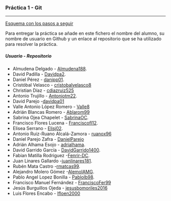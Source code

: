 ﻿### Práctica 1 - Git
---

[Esquema con los pasos a seguir](pasos-a-seguir.pdf)

Para entregar la práctica se añade en este fichero el nombre del alumno, su nombre de usuario en Github y un enlace al repositorio que se ha utilizado para resolver la práctica.

##### Usuario - Repositorio

* Almudena Delgado - [Almudena188](https://github.com/Almudena188/Trivial.git).
* David Padilla - [Davidpa2](https://github.com/davidpa2/JuegoTrivial).
* Daniel Pérez - [danipp01](https://github.com/danipp01/JuegoTrivial.git).
* Cristóbal Velasco - [cristobalvelasco8](https://github.com/cristobalvelasco8/juegotrivial.git)
* Christian Díaz - [cdiazruiz525](https://github.com/cdiazruiz525/JuegoTrivial.git)
* Antonio Trujillo - [Antoniotm22](https://github.com/antoniotm22/TrivialSencilloED).
* David Parejo -[davidpa01](https://github.com/davidpa01/JuegoTtivial.git)
* Valle Antonio López Romero - [Valle8](https://github.com/Valle8/JuegoTrivial.git)
* Adrián Blancas Romero	- [Ablarom99](https://github.com/Ablarom99/JuegoTrivial)
* Sabrina Ojea Chapelet - [SabrinaOC](https://github.com/SabrinaOC/JuegoTrivial.git).
* Francisco Flores Lucena - [Franciscofl12](https://github.com/franciscofl12/JuegoTrivial.git).
* Elisea Serrano - [Elisj02](https://github.com/Elisj02/Trivial.git).
* Antonio Ruiz-Ruano Alcalá-Zamora - [ruanox96](https://github.com/ruanox96/JuegoTrivial)
* Daniel Parejo Zafra - [DanielParejo](https://github.com/DanielParejo/JuegoTrivial.git)
* Adrián Alhama Esojo - [adrialhama](https://github.com/adrialhama/JuegoTrivial.git).
* David Garrido García - [DavidGarrido1400](https://github.com/DavidGarrido1400/TrivialFran.git).
* Fabian Matilla Rodriguez -[Fenrir-DC](https://github.com/Fenrir-DC/Juegotrivial).
* Juan Linares Gallardo -[juanlinares181](https://github.com/juanlinares181/Proyectotrivial.git).
* Rubén Mata Castro -[rmatcas99](https://github.com/rmatcas99/JuegoTrivial).
* Alejandro Molero Gómez -[AlemolAMG](https://github.com/alemolamg/JuegoTrivial_AlemolAMG).
* Pablo Angel Lopez Bonilla - [Pablolb98](https://github.com/Pablolb98/Juegotribial.git).
* Francisco Manuel Fernández - [FranciscoFer99](https://github.com/FranciscoFer99/juegotrivial)
* Jesús Burguillos Ojeda - [jesusbomoriles2016](https://github.com/jesusbomoriles2016/JuegoTrivial)
* Luis Flores Encabo - [lfloen2000](https://github.com/lfloen2000/JuegoTrivial_lfloen2000)
